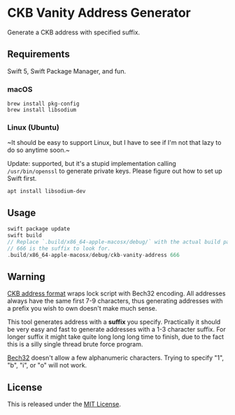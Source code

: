 # CKB Vanity Address Generator

Generate a CKB address with specified suffix.

## Requirements

Swift 5, Swift Package Manager, and fun.

### macOS

```shell
brew install pkg-config
brew install libsodium
```

### Linux (Ubuntu)

~It should be easy to support Linux, but I have to see if I'm not that lazy to do so anytime soon.~

Update: supported, but it's a stupid implementation calling `/usr/bin/openssl` to generate private keys.
Please figure out how to set up Swift first.

```shell
apt install libsodium-dev
```

## Usage

```swift
swift package update
swift build
// Replace `.build/x86_64-apple-macosx/debug/` with the actual build path on your machine.
// 666 is the suffix to look for.
.build/x86_64-apple-macosx/debug/ckb-vanity-address 666
```

## Warning

[CKB address format](https://github.com/nervosnetwork/rfcs/blob/c1edeeefdc0768c024e6a9f035bc5b099f61ccbb/rfcs/0000-address-format/0000-address-format.md) wraps lock script with Bech32 encoding. All addresses always have the same first 7-9 characters, thus generating addresses with a prefix you wish to own doesn't make much sense.

This tool generates address with a **suffix** you specify. Practically it should be very easy and fast to generate addresses with a 1-3 character suffix. For longer suffix it might take quite long long long time to finish, due to the fact this is a silly single thread brute force program.

[Bech32](https://github.com/bitcoin/bips/blob/master/bip-0173.mediawiki#bech32) doesn't allow a few alphanumeric characters. Trying to specify "1", "b", "i", or "o" will not work.

## License

This is released under the [MIT License](LICENSE).
